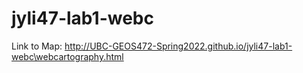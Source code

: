 # jyli47-lab1-webc
Link to Map: http://UBC-GEOS472-Spring2022.github.io/jyli47-lab1-webc\webcartography.html

